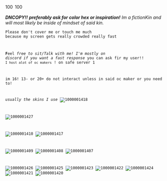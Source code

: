 <img width="26" height="16" alt="1000001415" src="https://github.com/user-attachments/assets/f450637c-8298-4121-bdd7-04c61e6a53c2" />
<img width="26" height="16" alt="1000001414" src="https://github.com/user-attachments/assets/af7b383c-eb02-42f3-a9fc-935c3304858c" />


 
 

***DNCOPY!!*** **_preferably ask for color hex or inspiration!_**
_Im a fictionKin and will most likely be inside of mindset of said kin._

<code style="* * : name_color">Please don't cover me or touch me much because my screen gets really crowded really fast</FFD700>

**F**eel *free to sit/Talk with me!
I'm mostly on discord if you want a fast response* you can ask fir my user!!
`I host alot of oc makers` ! on safe server 1

im 16! 13- or 20+ do not interact unless in said oc maker or you need to!

*usually the skins I use* ![1000001418](https://github.com/user-attachments/assets/e0633039-cfeb-4fff-b71e-f9ab7f1ffbef)

![1000001427](https://github.com/user-attachments/assets/dd6d03e8-13fb-4bed-85b3-aa093a02c080)


![1000001410](https://github.com/user-attachments/assets/390007e1-d974-4bb1-9497-1c14133ad596)  ![1000001417](https://github.com/user-attachments/assets/bd377362-72da-4ce9-ab6f-7113d5a69bb8)

![1000001409](https://github.com/user-attachments/assets/3aacd7e9-90e6-4db3-8904-033633cfd830)
![1000001408](https://github.com/user-attachments/assets/6f6c3371-fa81-4199-ab5a-318bad1a3004)
![1000001407](https://github.com/user-attachments/assets/95bf5083-d577-4c6f-a876-956bc81e167d)

![1000001426](https://github.com/user-attachments/assets/549488e3-00fc-4e10-af69-618529a570bb)
![1000001425](https://github.com/user-attachments/assets/419e1c33-e20a-476e-bb86-169faea79be6)
![1000001423](https://github.com/user-attachments/assets/6ea37e9c-c49a-44db-8568-f57c947aee22)
![1000001422](https://github.com/user-attachments/assets/7a69150f-e082-4c0a-9d8a-07a140325077)
![1000001424](https://github.com/user-attachments/assets/b90d3269-e878-4de6-ae5e-c4341c519dd8)
![1000001421](https://github.com/user-attachments/assets/d6e537d9-056b-46ef-b9d5-94148c409180)
![1000001420](https://github.com/user-attachments/assets/a9302044-a041-406c-a631-931adcdb7ee4)
<!--
**LemonAideFizz/LemonAideFizz** is a ✨ _special_ ✨ repository because its `README.md` (this file) appears on your GitHub profile.

Here are some ideas to get you started:

- 🔭 I’m currently working on ...
- 🌱 I’m currently learning ...
- 👯 I’m looking to collaborate on ...
- 🤔 I’m looking for help with ...
- 💬 Ask me about ...
- 📫 How to reach me: ...
- 😄 Pronouns: ...
- ⚡ Fun fact: ...
-->
